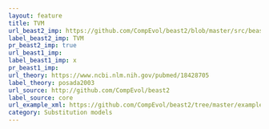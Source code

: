 ```yaml
---
layout: feature
title: TVM
url_beast2_imp: https://github.com/CompEvol/beast2/blob/master/src/beast/evolution/substitutionmodel/TVM.java
label_beast2_imp: TVM
pr_beast2_imp: true
url_beast1_imp: 
label_beast1_imp: x
pr_beast1_imp: 
url_theory: https://www.ncbi.nlm.nih.gov/pubmed/18428705
label_theory: posada2003
url_source: http://github.com/CompEvol/beast2
label_source: core
url_example_xml: https://github.com/CompEvol/beast2/tree/master/examples/testTVM.xml
category: Substitution models
---
```

